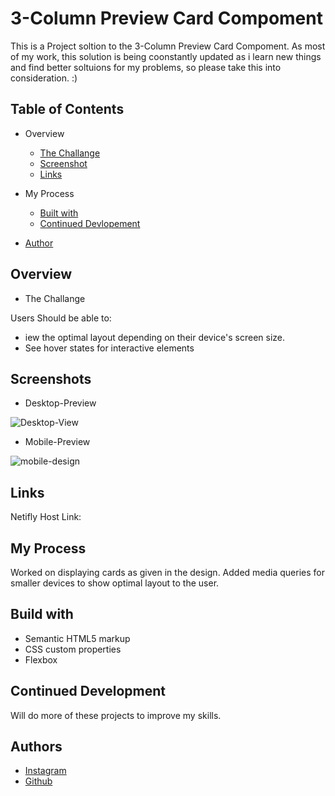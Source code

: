 
# 3-Column Preview Card Compoment

This is a Project soltion to the 3-Column Preview Card Compoment.
As most of my work, this solution is being coonstantly updated as i learn new things and find better soltuions for my problems, so please take this into consideration. :)



## Table of Contents
* Overview
    * [The Challange]()
    * [Screenshot]()
    * [Links](https://github.com/Kapil56J/3-Column-Preview-Component/edit/main/README.md)

* My Process
    * [Built with]()
    * [Continued Devlopement]()
* [Author]()
## Overview

* The Challange


Users Should be able to:

* iew the optimal layout depending on their device's screen size.
* See hover states for interactive elements


## Screenshots

* Desktop-Preview

![Desktop-View](https://user-images.githubusercontent.com/103952813/179387620-51a0f947-52e9-45d4-ac68-99e8541026ea.jpg)

* Mobile-Preview


![mobile-design](https://user-images.githubusercontent.com/103952813/179387639-8b7e09cd-1078-4980-83e9-8d3776e606a1.jpg)


## Links

Netifly Host Link:



## My Process

Worked on displaying cards as given in the design. Added media queries for smaller devices to show optimal layout to the user.
## Build with

* Semantic HTML5 markup
* CSS custom properties
* Flexbox
## Continued Development

Will do more of these projects to improve my skills.
## Authors

- [Instagram](https://www.instagram.com/i_am_kapildj/?hl=en)
- [Github](https://github.com/Kapil56J/3-Column-Preview-Component)




